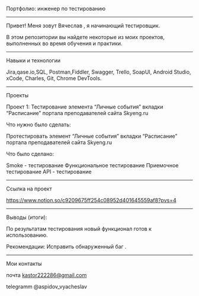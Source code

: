 Портфолио: инженер по тестированию
___
Привет! Меня зовут Вячеслав , я начинающий тестировщик.   

В этом репозитории вы найдете некоторые из моих проектов, выполненных во время обучения и практики.
___
Навыки и технологии

Jira,qase.io,SQL, Postman,Fiddler, Swagger, Trello,
SoapUI, Android Studio, xCode, Charles, Git, Chrome DevTools.
___
Проекты

Проект 1: Тестирование элемента “Личные события” вкладки “Расписание” портала преподавателей сайта Skyeng.ru

Что нужно было сделать:

Протестировать элемент “Личные события” вкладки “Расписание” портала преподавателей сайта Skyeng.ru

Что было сделано:

Smoke - тестирование
Функциональное тестирование
Приемочное тестирование
API - тестирование
___
Ссылка на проект

https://www.notion.so/c9209675ff254c08952d401645559af8?pvs=4
___
Выводы (итоги):

По результатам тестирования новый функционал готов к использованию.

Рекомендации: Исправить обнаруженный баг .
___
Мои контакты

почта kastor222286@gmail.com

telegramm @aspidov_vyacheslav


